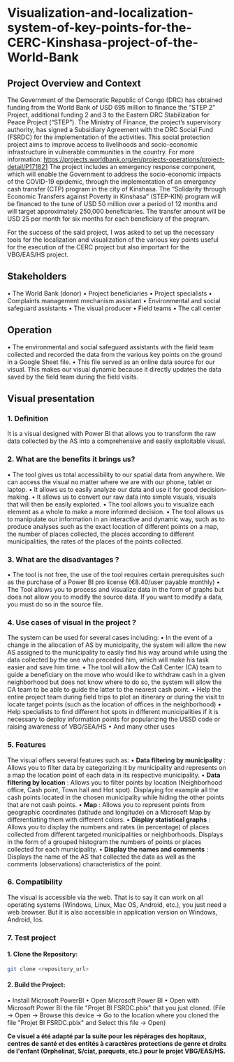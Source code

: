 # Visualization-and-localization-system-of-key-points-for-the-CERC-Kinshasa-project-of-the-World-Bank
## Project Overview and Context
The Government of the Democratic Republic of Congo (DRC) has obtained funding from the
World Bank of USD 695 million to finance the “STEP 2” Project,
additional funding 2 and 3 to the Eastern DRC Stabilization for Peace Project (“STEP”). The
Ministry of Finance, the project’s supervisory authority, has signed a Subsidiary Agreement with the DRC Social Fund (FSRDC) for the implementation of the activities.
This social protection project aims to improve access to livelihoods and socio-economic
infrastructure in vulnerable communities in the country. For more information: https://projects.worldbank.org/en/projects-operations/project-detail/P171821
The project includes an emergency response component, which will enable the Government to address the socio-economic impacts of the COVID-19 epidemic, through the implementation of an emergency cash transfer (CTP) program in the city of Kinshasa. The “Solidarity through Economic Transfers against Poverty in Kinshasa” (STEP-KIN) program will be financed to the tune of USD 50 million over a period of 12 months and will target approximately 250,000 beneficiaries. The transfer amount will be USD 25 per month for six months for each beneficiary of the program.

For the success of the said project, I was asked to set up the necessary tools for the localization and visualization of the various key points useful for the execution of the CERC project but also important for the VBG/EAS/HS project.

## Stakeholders
• The World Bank (donor)
• Project beneficiaries
• Project specialists
• Complaints management mechanism assistant
• Environmental and social safeguard assistants
• The visual producer
• Field teams
• The call center

## Operation
• The environmental and social safeguard assistants with the field team collected and recorded the data from the various key points on the ground in a Google Sheet file.
• This file served as an online data source for our visual. This makes our visual dynamic because it directly updates the data saved by the field team during the field visits.



## Visual presentation

### 1. Definition
It is a visual designed with Power BI that allows you to transform the raw data collected by the AS into a comprehensive and easily exploitable visual.

### 2. What are the benefits it brings us?
• The tool gives us total accessibility to our spatial data from anywhere. We can access the visual no matter where we are with our phone, tablet or laptop.
• It allows us to easily analyze our data and use it for good decision-making.
• It allows us to convert our raw data into simple visuals, visuals that will then be easily exploited.
• The tool allows you to visualize each element as a whole to make a more informed decision.
• The tool allows us to manipulate our information in an interactive and dynamic way, such as to produce analyses such as the exact location of different points on a map, the number of places collected, the places according to different municipalities, the rates of the places of the points collected.

### 3. What are the disadvantages ?
• The tool is not free, the use of the tool requires certain prerequisites such as the purchase of a Power BI pro license (€8.40/user payable monthly)
• The Tool allows you to process and visualize data in the form of graphs but does not allow you to modify the source data. If you want to modify a data, you must do so in the source file.

### 4. Use cases of visual in the project ?
The system can be used for several cases including:
• In the event of a change in the allocation of AS by municipality, the system will allow the new AS
assigned to the municipality to easily find his way around while using the data collected by the one
who preceded him, which will make his task easier and save him time.
• The tool will allow the Call Center (CA) team to guide a beneficiary on the move who
would like to withdraw cash in a given neighborhood but does not know where to do so, the system will allow
the CA team to be able to guide the latter to the nearest cash point.
• Help the entire project team during field trips to plot an itinerary or during the visit
to locate target points (such as the location of offices in the neighborhood)
• Help specialists to find different hot spots in different municipalities if it is necessary to deploy
information points for popularizing the USSD code or raising awareness of VBG/SEA/HS
• And many other uses

### 5. Features
The visual offers several features such as:
• **Data filtering by municipality** : Allows you to filter data by categorizing it by municipality and represents on a map the location point of each data in its respective municipality.
• **Data filtering by location** : Allows you to filter points by location
(Neighborhood office, Cash point, Town hall and Hot spot). Displaying for example all the cash points located in the chosen municipality while hiding the other points that are not cash points.
• **Map** : Allows you to represent points from geographic coordinates (latitude and longitude) on a Microsoft Map by differentiating them with different colors.
• **Display statistical graphs** : Allows you to display the numbers and rates (in percentage) of places collected from different targeted municipalities or neighborhoods. Displays in the form of a grouped histogram the numbers of points or places collected for each municipality.
• **Display the names and comments** : Displays the name of the AS that collected the data as well as the comments (observations) characteristics of the point.

### 6. Compatibility
The visual is accessible via the web. That is to say it can work on all operating systems (Windows, Linux, Mac OS, Android, etc.), you just need a web browser.
But it is also accessible in application version on Windows, Android, Ios.

### 7. Test project

#### 1. Clone the Repository: 
```bash 
git clone <repository_url>
```
#### 2. Build the Project:
• Install Microsoft PowerBI
• Open Microsoft Power BI
• Open with Microsoft Power BI the file "Projet BI FSRDC.pbix" that you just cloned. (File -> Open -> Browse this device -> Go to the location where you cloned the file "Projet BI FSRDC.pbix" and Select this file -> Open)


**Ce visuel a été adapté par la suite pour les répérages des hopitaux, centres de santé et des entités à caractères protections de genre et droits de l'enfant (Orphelinat, S/ciat, parquets,  etc.) pour le projet VBG/EAS/HS.**
